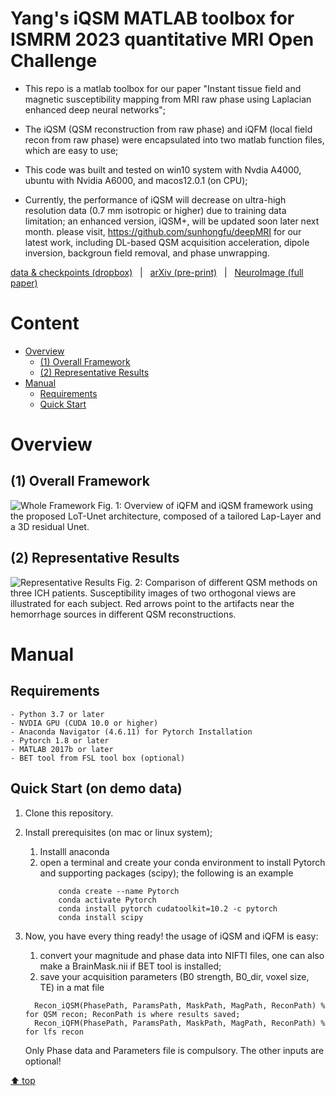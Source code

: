 # Yang's iQSM MATLAB toolbox for ISMRM 2023 quantitative MRI Open Challenge

- This repo is a matlab toolbox for our paper "Instant tissue field and magnetic susceptibility mapping from MRI raw phase using Laplacian enhanced deep neural networks";

* The iQSM (QSM reconstruction from raw phase) and iQFM (local field recon from raw phase) were encapsulated into two matlab function files, which are easy to use;

- This code was built and tested on win10 system with Nvdia A4000, ubuntu with Nvidia A6000, and macos12.0.1 (on CPU);

* Currently, the performance of iQSM will decrease on ultra-high resolution data (0.7 mm isotropic or higher) due to training data limitation; an enhanced version, iQSM+, will be updated soon later next month. please visit, https://github.com/sunhongfu/deepMRI for our latest work, including DL-based QSM acquisition acceleration, dipole inversion, backgroun field removal, and phase unwrapping. 

[data & checkpoints (dropbox)](https://www.dropbox.com/sh/9kmbytgf3jpj7bh/AACUZJ1KlJ1AFCPMIVyRFJi5a?dl=0) &nbsp;  | &nbsp;  [arXiv (pre-print)](https://arxiv.org/abs/2111.07665) &nbsp;  |  &nbsp;  [NeuroImage (full paper)](https://www.sciencedirect.com/science/article/pii/S1053811922005274)

# Content

- [ Overview](#head1)
  - [(1) Overall Framework](#head2)
  - [(2) Representative Results](#head3)
- [ Manual](#head4)
  - [Requirements](#head5)
  - [Quick Start](#head6)

# <span id="head1"> Overview </span>

## <span id="head2">(1) Overall Framework </span>

![Whole Framework](https://www.dropbox.com/s/7bxkyu1utxux76k/Figs_1.png?raw=1)
Fig. 1: Overview of iQFM and iQSM framework using the proposed LoT-Unet architecture, composed of a tailored Lap-Layer and a 3D residual Unet.

## <span id="head3">(2) Representative Results </span>

![Representative Results](https://www.dropbox.com/s/9jt391q22sgber6/Figs_2.png?raw=1)
Fig. 2: Comparison of different QSM methods on three ICH patients. Susceptibility images of two orthogonal views are illustrated for each subject. Red arrows point to the artifacts near the hemorrhage sources in different QSM reconstructions.

# <span id="head4"> Manual </span>

## <span id="head5"> Requirements </span>

    - Python 3.7 or later
    - NVDIA GPU (CUDA 10.0 or higher)
    - Anaconda Navigator (4.6.11) for Pytorch Installation
    - Pytorch 1.8 or later
    - MATLAB 2017b or later
    - BET tool from FSL tool box (optional)

## <span id="head6"> Quick Start (on demo data) </span>

1. Clone this repository.

2. Install prerequisites (on mac or linux system);
   1. Installl anaconda
   2. open a terminal and create your conda environment to install Pytorch and supporting packages (scipy); the following is an example
      ```
          conda create --name Pytorch
          conda activate Pytorch
          conda install pytorch cudatoolkit=10.2 -c pytorch
          conda install scipy
      ```
3. Now, you have every thing ready! the usage of iQSM and iQFM is easy: 
    1. convert your magnitude and phase data into NIFTI files, one can also make a BrainMask.nii if BET tool is installed;
    2. save your acquisition parameters (B0 strength, B0_dir, voxel size, TE) in a mat file
      ```
        Recon_iQSM(PhasePath, ParamsPath, MaskPath, MagPath, ReconPath) % for QSM recon; ReconPath is where results saved; 
        Recon_iQFM(PhasePath, ParamsPath, MaskPath, MagPath, ReconPath) % for lfs recon
      ```
    Only Phase data and Parameters file is compulsory. The other inputs are optional!


[⬆ top](#readme)
